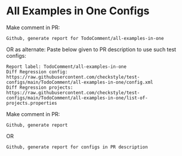 # All Examples in One Configs
Make comment in PR:
```
Github, generate report for TodoComment/all-examples-in-one
```
OR as alternate:
Paste below given to PR description to use such test configs:
```
Report label: TodoComment/all-examples-in-one
Diff Regression config: https://raw.githubusercontent.com/checkstyle/test-configs/main/TodoComment/all-examples-in-one/config.xml
Diff Regression projects: https://raw.githubusercontent.com/checkstyle/test-configs/main/TodoComment/all-examples-in-one/list-of-projects.properties
```
Make comment in PR:
```
Github, generate report
```
OR
```
Github, generate report for configs in PR description
```
